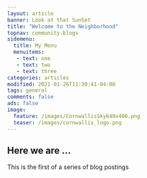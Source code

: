 ```yaml
---
layout: article
banner: Look at that SunSet
title: "Welcome to the Neighborhood"
topnav: community.blogs
sidemenu:
  title: My Menu
  menuitems:
   - text: one
   - text: two
   - text: three
categories: articles
modified: 2021-01-26T11:30:41-04:00
tags: general
comments: false
ads: false
image:
  feature: /images/CornwallisSky640x480.png
  teaser: /images/cornwallis_logo.png
---
```


## Here we are ...

This is the first of a series of blog postings
